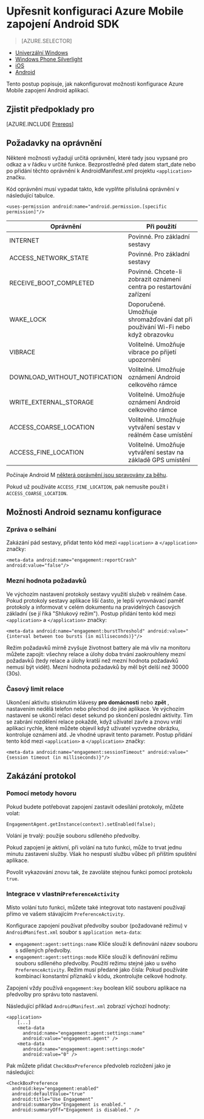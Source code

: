<properties
    pageTitle="Upřesnit konfiguraci Azure Mobile zapojení Android SDK"
    description="Jsou uvedeny dostupné Upřesnit možnosti včetně Android Manifest s Azure Mobile zapojení Android SDK"
    services="mobile-engagement"
    documentationCenter="mobile"
    authors="piyushjo"
    manager="erikre"
    editor="" />

<tags
    ms.service="mobile-engagement"
    ms.workload="mobile"
    ms.tgt_pltfrm="mobile-android"
    ms.devlang="Java"
    ms.topic="article"
    ms.date="10/04/2016"
    ms.author="piyushjo;ricksal" />

# <a name="advanced-configuration-for-azure-mobile-engagement-android-sdk"></a>Upřesnit konfiguraci Azure Mobile zapojení Android SDK

> [AZURE.SELECTOR]
- [Univerzální Windows](mobile-engagement-windows-store-advanced-configuration.md)
- [Windows Phone Silverlight](mobile-engagement-windows-phone-integrate-engagement.md)
- [iOS](mobile-engagement-ios-integrate-engagement.md)
- [Android](mobile-engagement-android-advanced-configuration.md)

Tento postup popisuje, jak nakonfigurovat možnosti konfigurace Azure Mobile zapojení Android aplikací.

## <a name="prerequisites"></a>Zjistit předpoklady pro

[AZURE.INCLUDE [Prereqs](../../includes/mobile-engagement-android-prereqs.md)]

## <a name="permission-requirements"></a>Požadavky na oprávnění
Některé možnosti vyžadují určitá oprávnění, které tady jsou vypsané pro odkaz a v řádku v určité funkce. Bezprostředně před datem start_date nebo po přidání těchto oprávnění k AndroidManifest.xml projektu `<application>` značku.

Kód oprávnění musí vypadat takto, kde vyplňte příslušná oprávnění v následující tabulce.

    <uses-permission android:name="android.permission.[specific permission]"/>


| Oprávnění | Při použití |
| ---------- | --------- |
| INTERNET | Povinné. Pro základní sestavy |
| ACCESS_NETWORK_STATE | Povinné. Pro základní sestavy |
| RECEIVE_BOOT_COMPLETED | Povinné. Chcete-li zobrazit oznámení centra po restartování zařízení |
| WAKE_LOCK | Doporučené. Umožňuje shromažďování dat při používání Wi-Fi nebo když obrazovku |
| VIBRACE | Volitelné. Umožňuje vibrace po přijetí upozornění |
| DOWNLOAD_WITHOUT_NOTIFICATION | Volitelné. Umožňuje oznámení Android celkového rámce |
| WRITE_EXTERNAL_STORAGE | Volitelné. Umožňuje oznámení Android celkového rámce |
| ACCESS_COARSE_LOCATION | Volitelné. Umožňuje vytváření sestav v reálném čase umístění |
| ACCESS_FINE_LOCATION | Volitelné. Umožňuje vytváření sestav na základě GPS umístění |

Počínaje Android M [některá oprávnění jsou spravovány za běhu](mobile-engagement-android-location-reporting.md#Android-M-Permissions).

Pokud už používáte ``ACCESS_FINE_LOCATION``, pak nemusíte použít i ``ACCESS_COARSE_LOCATION``.

## <a name="android-manifest-configuration-options"></a>Možnosti Android seznamu konfigurace

### <a name="crash-report"></a>Zpráva o selhání

Zakázání pád sestavy, přidat tento kód mezi `<application>` a `</application>` značky:

    <meta-data android:name="engagement:reportCrash" android:value="false"/>

### <a name="burst-threshold"></a>Mezní hodnota požadavků

Ve výchozím nastavení protokoly sestavy využití služeb v reálném čase. Pokud protokoly sestavy aplikace liší často, je lepší vyrovnávací paměť protokoly a informovat v celém dokumentu na pravidelných časových základní (se jí říká "Shlukový režim"). Postup přidání tento kód mezi `<application>` a `</application>` značky:

    <meta-data android:name="engagement:burstThreshold" android:value="{interval between too bursts (in milliseconds)}"/>

Režim požadavků mírně zvyšuje životnost battery ale má vliv na monitoru můžete zapojit: všechny relace a úlohy doba trvání zaokrouhleny mezní požadavků (tedy relace a úlohy kratší než mezní hodnota požadavků nemusí být vidět). Mezní hodnota požadavků by měl být delší než 30000 (30s).

### <a name="session-timeout"></a>Časový limit relace

 Ukončení aktivitu stisknutím klávesy **pro domácnosti** nebo **zpět** , nastavením nedělá telefon nebo přechod do jiné aplikace. Ve výchozím nastavení se ukončí relaci deset sekund po skončení poslední aktivity. Tím se zabrání rozdělení relace pokaždé, když uživatel zavře a znovu vrátí aplikaci rychle, které můžete objevil když uživatel vyzvedne obrázku, kontroluje oznámení atd. Je vhodné upravit tento parametr. Postup přidání tento kód mezi `<application>` a `</application>` značky:

    <meta-data android:name="engagement:sessionTimeout" android:value="{session timeout (in milliseconds)}"/>

## <a name="disable-log-reporting"></a>Zakázání protokol

### <a name="using-a-method-call"></a>Pomocí metody hovoru

Pokud budete potřebovat zapojení zastavit odesílání protokoly, můžete volat:

    EngagementAgent.getInstance(context).setEnabled(false);

Volání je trvalý: použije souboru sdíleného předvolby.

Pokud zapojení je aktivní, při volání na tuto funkci, může to trvat jednu minutu zastavení služby. Však ho nespustí službu vůbec při příštím spuštění aplikace.

Povolit vykazování znovu tak, že zavoláte stejnou funkci pomocí protokolu `true`.

### <a name="integration-in-your-own-preferenceactivity"></a>Integrace v vlastní`PreferenceActivity`

Místo volání tuto funkci, můžete také integrovat toto nastavení používají přímo ve vašem stávajícím `PreferenceActivity`.

Konfigurace zapojení používat předvolby soubor (požadované režimu) v `AndroidManifest.xml` soubor s `application meta-data`:

-   `engagement:agent:settings:name` Klíče slouží k definování název souboru s sdílených předvolby.
-   `engagement:agent:settings:mode` Klíče slouží k definování režimu souboru sdíleného předvolby. Použití režimu stejné jako u svého `PreferenceActivity`. Režim musí předané jako čísla: Pokud používáte kombinací konstantní příznaků v kódu, zkontrolujte celkové hodnoty.

Zapojení vždy používá `engagement:key` boolean klíč souboru aplikace na předvolby pro správu toto nastavení.

Následující příklad `AndroidManifest.xml` zobrazí výchozí hodnoty:

    <application>
        [...]
        <meta-data
          android:name="engagement:agent:settings:name"
          android:value="engagement.agent" />
        <meta-data
          android:name="engagement:agent:settings:mode"
          android:value="0" />

Pak můžete přidat `CheckBoxPreference` předvoleb rozložení jako je následující:

    <CheckBoxPreference
      android:key="engagement:enabled"
      android:defaultValue="true"
      android:title="Use Engagement"
      android:summaryOn="Engagement is enabled."
      android:summaryOff="Engagement is disabled." />
